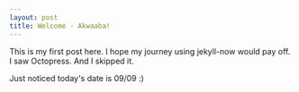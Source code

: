 ```yaml
---
layout: post
title: Welcome - Akwaaba!
---
```


This is my first post here. I hope my journey using jekyll-now would pay off. I saw Octopress. And I skipped it.

Just noticed today's date is 09/09 :)
